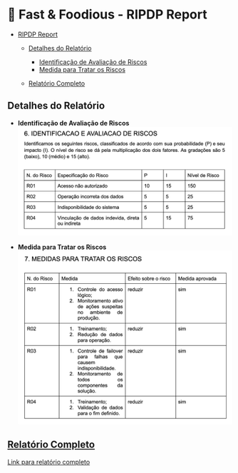 # 🍔 Fast & Foodious - RIPDP Report

- [RIPDP Report](#ripdp-report)

  - [Detalhes do Relatório](#detalhes-do-relatorio)

    - [Identificação de Avaliação de Riscos](#identificacao-de-avaliacao-de-riscos)
    - [Medida para Tratar os Riscos](#medida-para-tratar-os-riscos)

  - [Relatório Completo](#relatorio-completo)

## Detalhes do Relatório

- **Identificação de Avaliação de Riscos**
  ![Identificação de Avaliação de Riscos](png/6-identificacao-e-avaliacao-de-riscos.png)

- **Medida para Tratar os Riscos**
  ![Medida para Tratar os Riscos](png/7-medida-para-tratar-os-riscos.png)

## [Relatório Completo](#relatório-completo)

[Link para relatório completo](pdf/fast-n-foodious-ripdp-report.pdf)
